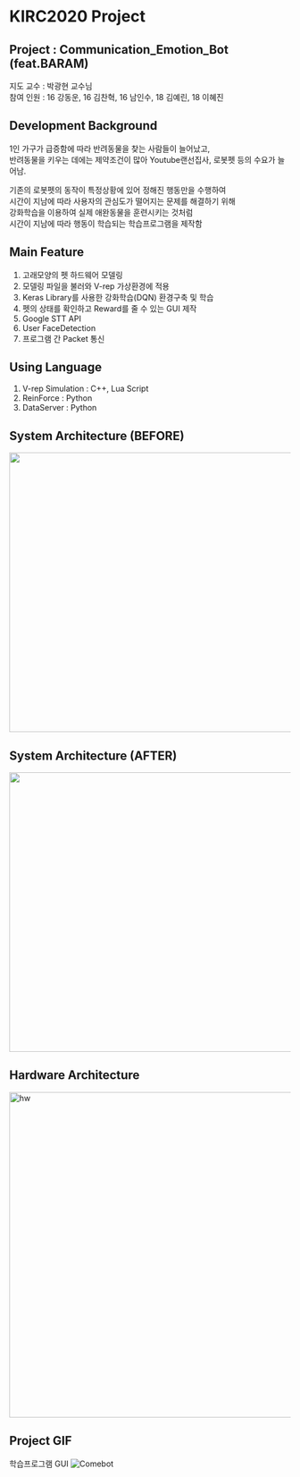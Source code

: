 # KIRC2020 Project
  
## Project : Communication_Emotion_Bot (feat.BARAM)  
  
지도 교수 : 박광현 교수님  
참여 인원 : 16 강동운, 16 김찬혁, 16 남인수, 18 김예린, 18 이혜진  

## Development Background  
1인 가구가 급증함에 따라 반려동물을 찾는 사람들이 늘어났고,  
반려동물을 키우는 데에는 제약조건이 많아 Youtube랜선집사, 로봇펫 등의 수요가 늘어남.  
  
기존의 로봇펫의 동작이 특정상황에 있어 정해진 행동만을 수행하여  
시간이 지남에 따라 사용자의 관심도가 떨어지는 문제를 해결하기 위해   
강화학습을 이용하여 실제 애완동물을 훈련시키는 것처럼  
시간이 지남에 따라 행동이 학습되는 학습프로그램을 제작함  
  
## Main Feature  
1. 고래모양의 펫 하드웨어 모델링  
2. 모델링 파일을 불러와 V-rep 가상환경에 적용  
3. Keras Library를 사용한 강화학습(DQN) 환경구축 및 학습  
4. 펫의 상태를 확인하고 Reward를 줄 수 있는 GUI 제작  
5. Google STT API  
6. User FaceDetection  
7. 프로그램 간 Packet 통신
  
## Using Language  
1. V-rep Simulation : C++, Lua Script
2. ReinForce : Python
3. DataServer : Python

## System Architecture (BEFORE)
<img src="https://user-images.githubusercontent.com/52673977/73717132-40538480-475c-11ea-8513-fb641a1aa128.png" width="800" height="500" />  
  
## System Architecture (AFTER)
<img src="https://user-images.githubusercontent.com/52377778/86989541-962dcc00-c1d5-11ea-8c95-35a59bc03dde.PNG" width="800" height="500" />  
  
## Hardware Architecture
<img width="582" alt="hw" src="https://user-images.githubusercontent.com/52673977/77333956-83e36b80-6d67-11ea-809c-83a00d6180e6.png">  
  
## Project GIF  
학습프로그램 GUI
![Comebot](https://user-images.githubusercontent.com/52377778/86989198-da6c9c80-c1d4-11ea-82a9-291e643d15d4.gif)  

